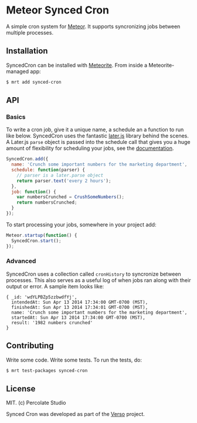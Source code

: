 # Meteor Synced Cron

A simple cron system for [Meteor](http://meteor.com). It supports syncronizing jobs between multiple processes.

## Installation

SyncedCron can be installed with [Meteorite](https://github.com/oortcloud/meteorite/). From inside a Meteorite-managed app:

``` sh
$ mrt add synced-cron
```

## API

### Basics

To write a cron job, give it a unique name, a schedule an a function to run like below. SyncedCron uses the fantastic [later.js](http://bunkat.github.io/later/) library behind the scenes. A Later.js `parse` object is passed into the schedule call that gives you a huge amount of flexibility for scheduling your jobs, see the [documentation](http://bunkat.github.io/later/parsers.html#overview). 

``` javascript
SyncedCron.add({
  name: 'Crunch some important numbers for the marketing department',
  schedule: function(parser) {
    // parser is a later.parse object
    return parser.text('every 2 hours');
  }, 
  job: function() {
    var numbersCrunched = CrushSomeNumbers();
    return numbersCrunched;
  }
});
```

To start processing your jobs, somewhere in your project add:

``` javascript
Meteor.startup(function() {
  SyncedCron.start();
});
```

### Advanced

SyncedCron uses a collection called `cronHistory` to syncronize between processes. This also serves as a useful log of when jobs ran along with their output or error. A sample item looks like:

```
{ _id: 'wdYLPBZp5zzbwdfYj',
  intendedAt: Sun Apr 13 2014 17:34:00 GMT-0700 (MST),
  finishedAt: Sun Apr 13 2014 17:34:01 GMT-0700 (MST),
  name: 'Crunch some important numbers for the marketing department',
  startedAt: Sun Apr 13 2014 17:34:00 GMT-0700 (MST),
  result: '1982 numbers crunched'
}
```



## Contributing

Write some code. Write some tests. To run the tests, do:

``` sh
$ mrt test-packages synced-cron
```

## License 

MIT. (c) Percolate Studio

Synced Cron was developed as part of the [Verso](http://versoapp.com) project.
